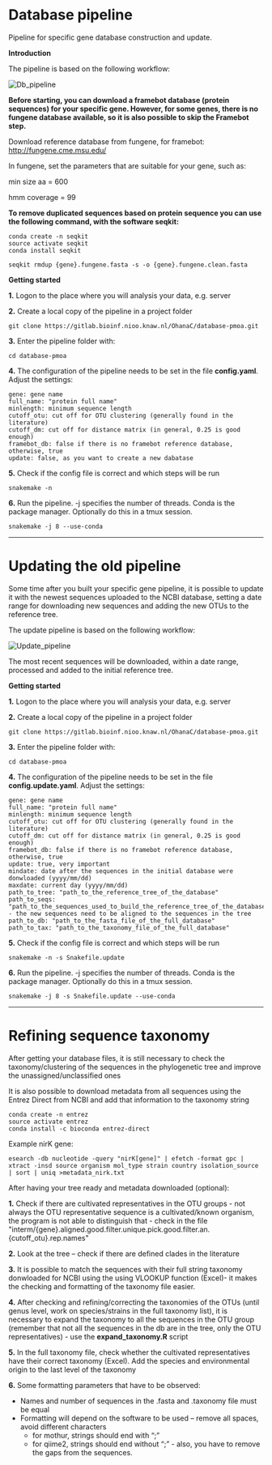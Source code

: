 # Database pipeline 

Pipeline for specific gene database construction and update.

**Introduction**

The pipeline is based on the following workflow: 

![Db_pipeline](/uploads/e85a83817130c639c7537502834a46f2/Db_pipeline.png)


**Before starting, you can download a framebot database (protein sequences) for your specific gene. However, for some genes, there is no fungene database available, so it is also possible to skip the Framebot step.**

Download reference database from fungene, for framebot: http://fungene.cme.msu.edu/

In fungene, set the parameters that are suitable for your gene, such as:

min size aa = 600

hmm coverage = 99

**To remove duplicated sequences based on protein sequence you can use the following command, with the software seqkit:**

```
conda create -n seqkit
source activate seqkit
conda install seqkit

seqkit rmdup {gene}.fungene.fasta -s -o {gene}.fungene.clean.fasta

```

**Getting started**

**1.** Logon to the place where you will analysis your data, e.g. server

**2.** Create a local copy of the pipeline in a project folder

`git clone https://gitlab.bioinf.nioo.knaw.nl/OhanaC/database-pmoa.git`

**3.** Enter the pipeline folder with: 

 `cd database-pmoa`

**4.** The configuration of the pipeline needs to be set in the file **config.yaml**. Adjust the settings: 

```
gene: gene name
full_name: "protein full name"
minlength: minimum sequence length
cutoff_otu: cut off for OTU clustering (generally found in the literature)
cutoff_dm: cut off for distance matrix (in general, 0.25 is good enough)
framebot_db: false if there is no framebot reference database, otherwise, true
update: false, as you want to create a new dabatase
```
**5.** Check if the config file is correct and which steps will be run

`snakemake -n`

**6.** Run the pipeline. -j specifies the number of threads. Conda is the package manager. Optionally do this in a tmux session.

`snakemake -j 8 --use-conda`

 
_____________________________________________________________________________________________________________________________

# Updating the old pipeline 

Some time after you built your specific gene pipeline, it is possible to update it with the newest sequences uploaded to the NCBI database, setting a date range for downloading new sequences and adding the new OTUs to the reference tree. 

The update pipeline is based on the following workflow: 

![Update_pipeline](/uploads/15a708d2183a2f30acb37ddbff13eca8/Update_pipeline.png)

The most recent sequences will be downloaded, within a date range, processed and added to the initial reference tree.

**Getting started**

**1.** Logon to the place where you will analysis your data, e.g. server

**2.** Create a local copy of the pipeline in a project folder

`git clone https://gitlab.bioinf.nioo.knaw.nl/OhanaC/database-pmoa.git`

**3.** Enter the pipeline folder with: 

 `cd database-pmoa`

**4.** The configuration of the pipeline needs to be set in the file **config.update.yaml**. Adjust the settings: 

```
gene: gene name
full_name: "protein full name"
minlength: minimum sequence length
cutoff_otu: cut off for OTU clustering (generally found in the literature)
cutoff_dm: cut off for distance matrix (in general, 0.25 is good enough)
framebot_db: false if there is no framebot reference database, otherwise, true
update: true, very important
mindate: date after the sequences in the initial database were donwloaded (yyyy/mm/dd)
maxdate: current day (yyyy/mm/dd)
path_to_tree: "path_to_the_reference_tree_of_the_database"
path_to_seqs: "path_to_the_sequences_used_to_build_the_reference_tree_of_the_database" - the new sequences need to be aligned to the sequences in the tree
path_to_db: "path_to_the_fasta_file_of_the_full_database"
path_to_tax: "path_to_the_taxonomy_file_of_the_full_database"

```
**5.** Check if the config file is correct and which steps will be run

`snakemake -n -s Snakefile.update`

**6.** Run the pipeline. -j specifies the number of threads. Conda is the package manager. Optionally do this in a tmux session.

`snakemake -j 8 -s Snakefile.update --use-conda`

___________________________________________________________________________________________________________________________________________________

# Refining sequence taxonomy 

After getting your database files, it is still necessary to check the taxonomy/clustering of the sequences in the phylogenetic tree and improve the unassigned/unclassified ones

It is also possible to download metadata from all sequences using the Entrez Direct from NCBI and add that information to the taxonomy string

```
conda create -n entrez
source activate entrez
conda install -c bioconda entrez-direct
```
Example nirK gene:

`esearch -db nucleotide -query "nirK[gene]" | efetch -format gpc | xtract -insd source organism mol_type strain country isolation_source | sort | uniq >metadata_nirk.txt`

After having your tree ready and metadata downloaded (optional):

**1.** Check if there are cultivated representatives in the OTU groups - not always the OTU representative sequence is a cultivated/known organism, the program is not able to distinguish that - check in the file "interm/{gene}.aligned.good.filter.unique.pick.good.filter.an.{cutoff_otu}.rep.names"

**2.** Look at the tree – check if there are defined clades in the literature

**3.** It is possible to match the sequences with their full string taxonomy donwloaded for NCBI using the using VLOOKUP function (Excel)- it makes the checking and formatting of the taxonomy file easier. 

**4.** After checking and refining/correcting the taxonomies of the OTUs (until genus level, work on species/strains in the full taxonomy list), it is necessary to expand the taxonomy to all the sequences in the OTU group (remember that not all the sequences in the db are in the tree, only the OTU representatives) - use the **expand_taxonomy.R** script

**5.** In the full taxonomy file, check whether the cultivated representatives have their correct taxonomy (Excel). Add the species and environmental origin to the last level of the taxonomy

**6.** Some formatting parameters that have to be observed: 
	
- Names and number of sequences in the .fasta and .taxonomy file must be equal
- Formatting will depend on the software to be used – remove all spaces, avoid different characters
	- for mothur, strings should end with “;”
	- for qiime2, strings should end without “;” - also, you have to remove the gaps from the sequences.






